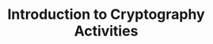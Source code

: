 ---
title: Introduction to Cryptography Activities
description: Cryptography foundations for Web3 engineers
duration: 2.5 hours (including 15 minute coffee break)
instructors: ["TBA"]
teaching-assistants: ["Dan Shields"]
---